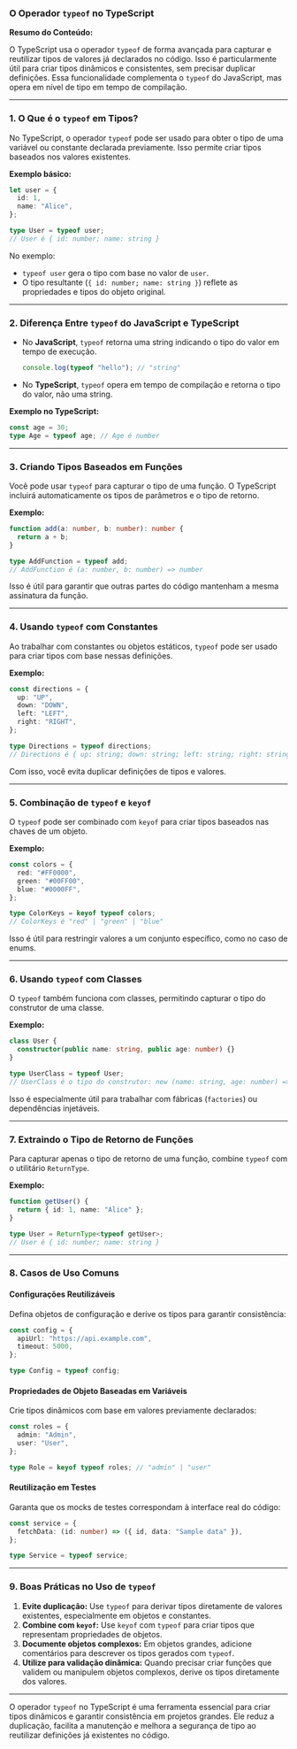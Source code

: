 ### O Operador `typeof` no TypeScript

**Resumo do Conteúdo:**

O TypeScript usa o operador `typeof` de forma avançada para capturar e reutilizar tipos de valores já declarados no código. Isso é particularmente útil para criar tipos dinâmicos e consistentes, sem precisar duplicar definições. Essa funcionalidade complementa o `typeof` do JavaScript, mas opera em nível de tipo em tempo de compilação.

---

### 1. **O Que é o `typeof` em Tipos?**

No TypeScript, o operador `typeof` pode ser usado para obter o tipo de uma variável ou constante declarada previamente. Isso permite criar tipos baseados nos valores existentes.

**Exemplo básico:**
```typescript
let user = {
  id: 1,
  name: "Alice",
};

type User = typeof user;
// User é { id: number; name: string }
```

No exemplo:
- `typeof user` gera o tipo com base no valor de `user`.
- O tipo resultante (`{ id: number; name: string }`) reflete as propriedades e tipos do objeto original.

---

### 2. **Diferença Entre `typeof` do JavaScript e TypeScript**

- No **JavaScript**, `typeof` retorna uma string indicando o tipo do valor em tempo de execução.
  ```javascript
  console.log(typeof "hello"); // "string"
  ```
- No **TypeScript**, `typeof` opera em tempo de compilação e retorna o tipo do valor, não uma string.

**Exemplo no TypeScript:**
```typescript
const age = 30;
type Age = typeof age; // Age é number
```

---

### 3. **Criando Tipos Baseados em Funções**

Você pode usar `typeof` para capturar o tipo de uma função. O TypeScript incluirá automaticamente os tipos de parâmetros e o tipo de retorno.

**Exemplo:**
```typescript
function add(a: number, b: number): number {
  return a + b;
}

type AddFunction = typeof add;
// AddFunction é (a: number, b: number) => number
```

Isso é útil para garantir que outras partes do código mantenham a mesma assinatura da função.

---

### 4. **Usando `typeof` com Constantes**

Ao trabalhar com constantes ou objetos estáticos, `typeof` pode ser usado para criar tipos com base nessas definições.

**Exemplo:**
```typescript
const directions = {
  up: "UP",
  down: "DOWN",
  left: "LEFT",
  right: "RIGHT",
};

type Directions = typeof directions;
// Directions é { up: string; down: string; left: string; right: string }
```

Com isso, você evita duplicar definições de tipos e valores.

---

### 5. **Combinação de `typeof` e `keyof`**

O `typeof` pode ser combinado com `keyof` para criar tipos baseados nas chaves de um objeto.

**Exemplo:**
```typescript
const colors = {
  red: "#FF0000",
  green: "#00FF00",
  blue: "#0000FF",
};

type ColorKeys = keyof typeof colors;
// ColorKeys é "red" | "green" | "blue"
```

Isso é útil para restringir valores a um conjunto específico, como no caso de enums.

---

### 6. **Usando `typeof` com Classes**

O `typeof` também funciona com classes, permitindo capturar o tipo do construtor de uma classe.

**Exemplo:**
```typescript
class User {
  constructor(public name: string, public age: number) {}
}

type UserClass = typeof User;
// UserClass é o tipo do construtor: new (name: string, age: number) => User
```

Isso é especialmente útil para trabalhar com fábricas (`factories`) ou dependências injetáveis.

---

### 7. **Extraindo o Tipo de Retorno de Funções**

Para capturar apenas o tipo de retorno de uma função, combine `typeof` com o utilitário `ReturnType`.

**Exemplo:**
```typescript
function getUser() {
  return { id: 1, name: "Alice" };
}

type User = ReturnType<typeof getUser>;
// User é { id: number; name: string }
```

---

### 8. **Casos de Uso Comuns**

#### **Configurações Reutilizáveis**
Defina objetos de configuração e derive os tipos para garantir consistência:
```typescript
const config = {
  apiUrl: "https://api.example.com",
  timeout: 5000,
};

type Config = typeof config;
```

#### **Propriedades de Objeto Baseadas em Variáveis**
Crie tipos dinâmicos com base em valores previamente declarados:
```typescript
const roles = {
  admin: "Admin",
  user: "User",
};

type Role = keyof typeof roles; // "admin" | "user"
```

#### **Reutilização em Testes**
Garanta que os mocks de testes correspondam à interface real do código:
```typescript
const service = {
  fetchData: (id: number) => ({ id, data: "Sample data" }),
};

type Service = typeof service;
```

---

### 9. **Boas Práticas no Uso de `typeof`**

1. **Evite duplicação:** Use `typeof` para derivar tipos diretamente de valores existentes, especialmente em objetos e constantes.
2. **Combine com `keyof`:** Use `keyof` com `typeof` para criar tipos que representam propriedades de objetos.
3. **Documente objetos complexos:** Em objetos grandes, adicione comentários para descrever os tipos gerados com `typeof`.
4. **Utilize para validação dinâmica:** Quando precisar criar funções que validem ou manipulem objetos complexos, derive os tipos diretamente dos valores.

---

O operador `typeof` no TypeScript é uma ferramenta essencial para criar tipos dinâmicos e garantir consistência em projetos grandes. Ele reduz a duplicação, facilita a manutenção e melhora a segurança de tipo ao reutilizar definições já existentes no código.